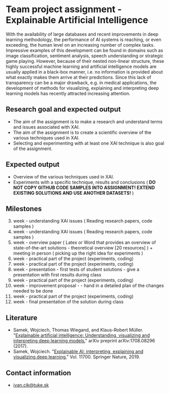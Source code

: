 # Team project assignment - Explainable Artificial Intelligence

With the availability of large databases and recent improvements in deep learning methodology, the
performance of AI systems is reaching, or even exceeding, the human level on an increasing number of complex
tasks. Impressive examples of this development can be found in domains such as image classification, sentiment
analysis, speech understanding or strategic game playing. However, because of their nested non-linear
structure, these highly successful machine learning and artificial intelligence models are usually applied in a
black-box manner, i.e. no information is provided about what exactly makes them arrive at their predictions.
Since this lack of transparency can be a major drawback, e.g. in medical applications, the development of
methods for visualizing, explaining and interpreting deep learning models has recently attracted increasing
attention.

## Research goal and expected output

* The aim of the assignment is to make a research and understand terms and issues associated with XAI.
* The aim of the assignment is to create a scientific overview of the various techniques used in XAI.
* Selecting and experimenting with at least one XAI technique is also goal of the assignment. 

## Expected output

 - Overview of the various techniques used in XAI.
 - Experiments with a specific technique, results and conclusions (<b> DO NOT COPY GITHUB CODE SAMPLES INTO ASSIGNMENT! EXTEND EXISTING SOLUTIONS AND USE ANOTHER DATASETS! </b>)

## Milestones

3. week - understanding XAI issues ( Reading research papers, code samples )
4. week - understanding XAI issues ( Reading research papers, code samples )
5. week - overview paper (  Latex or Word that provides an overview of state-of-the-art solutions - theoretical overview [20 resources] ) + meeting in person ( picking up the right idea for experiments )
6. week - practical part of the project (experiments, coding)
7. week - practical part of the project (experiments, coding)
8. week - presentation - first tests of student solutions - give a presentation with first results during class
9. week - practical part of the project (experiments, coding)
10. week - improvement proposal - - hand in a detailed plan of the changes needed to be done 
11. week - practical part of the project (experiments, coding)
12. week - final presentation of the solution during class

## Literature
* Samek, Wojciech, Thomas Wiegand, and Klaus-Robert Müller. "[Explainable artificial intelligence: Understanding, visualizing and interpreting deep learning models.](https://arxiv.org/pdf/1708.08296.pdf)" arXiv preprint arXiv:1708.08296 (2017).
* Samek, Wojciech. "[Explainable AI: interpreting, explaining and visualizing deep learning.](https://link.springer.com/content/pdf/10.1007%2F978-3-030-28954-6.pdf)" Vol. 11700. Springer Nature, 2019.




## Contact information
* ivan.cik@tuke.sk
